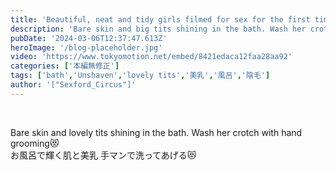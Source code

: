 ```yaml
---
title: 'Beautiful, neat and tidy girls filmed for sex for the first time for money'
description: 'Bare skin and big tits shining in the bath. Wash her crotch with hand grooming😻'
pubDate: '2024-03-06T12:37:47.613Z'
heroImage: '/blog-placeholder.jpg'
video: 'https://www.tokyomotion.net/embed/8421edaca12faa28aa92'
categories: ['本編無修正']
tags: ['bath','Unshaven','lovely tits','美乳','風呂','陰毛']
author: '["Sexford_Circus"]'
---
```


<br>

Bare skin and lovely tits shining in the bath. Wash her crotch with hand grooming😻<br>
お風呂で輝く肌と美乳 手マンで洗ってあげる😻
